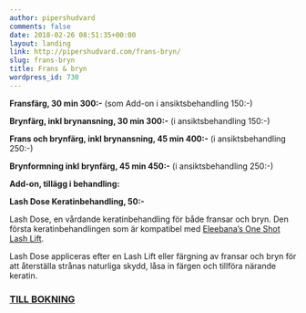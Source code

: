 ```yaml
---
author: pipershudvard
comments: false
date: 2018-02-26 08:51:35+00:00
layout: landing
link: http://pipershudvard.com/frans-bryn/
slug: frans-bryn
title: Frans & bryn
wordpress_id: 730
---
```


**Fransfärg, 30 min 300:-** (som Add-on i ansiktsbehandling 150:-)

**Brynfärg, inkl brynansning, 30 min 300:-** (i ansiktsbehandling 150:-)

**Frans och brynfärg, inkl brynansning, 45 min 400:-** (i ansiktsbehandling 250:-)

**Brynformning inkl brynfärg, 45 min 450:-** (i ansiktsbehandling 250:-)

**Add-on, tillägg i behandling:**

**Lash Dose Keratinbehandling, 50:-**

Lash Dose, en vårdande keratinbehandling för både fransar och bryn. Den första keratinbehandlingen som är kompatibel med [Eleebana’s One Shot Lash Lift](https://pipershudvard.com/lashlift/).

Lash Dose appliceras efter en Lash Lift eller färgning av fransar och bryn för att återställa strånas naturliga skydd, låsa in färgen och tillföra närande keratin.


### [TILL BOKNING](http://pipershudvard.com/kontakta-oss/)
